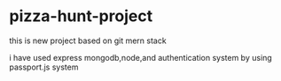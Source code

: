# pizza-hunt-project
this is new project based on git mern stack

i have used express mongodb,node,and authentication system by using passport.js system
